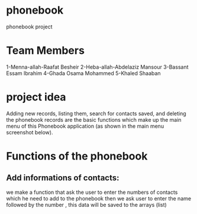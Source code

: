 # phonebook
phonebook project
# Team Members
1-Menna-allah-Raafat Besheir
2-Heba-allah-Abdelaziz Mansour
3-Bassant Essam Ibrahim
4-Ghada Osama Mohammed
5-Khaled Shaaban
# project idea
Adding new records, listing them, search for contacts saved, and deleting the phonebook records are the basic functions which make up the main menu of this Phonebook application (as shown in the main menu screenshot below).
# Functions of the phonebook
## Add informations of contacts:
we make a function that ask the user to enter the numbers of contacts which he need to add to the phonebook
then we ask user to enter the name followed by the number , this data will be saved to the arrays (list)

